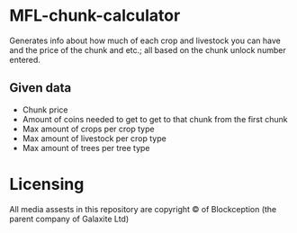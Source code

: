 # MFL-chunk-calculator
Generates info about how much of each crop and livestock you can have and the price of the chunk and etc.; all based on the chunk unlock number entered.

## Given data
* Chunk price
* Amount of coins needed to get to get to that chunk from the first chunk
* Max amount of crops per crop type
* Max amount of livestock per crop type
* Max amount of trees per tree type

# Licensing
All media assests in this repository are copyright © of Blockception (the parent company of Galaxite Ltd)
